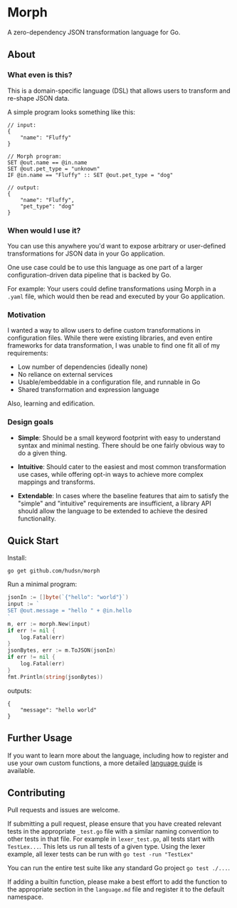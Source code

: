 # Morph
A zero-dependency JSON transformation language for Go.

## About

### What even is this?

This is a domain-specific language (DSL) that allows users to transform and re-shape JSON data.

A simple program looks something like this: 
```
// input:
{
    "name": "Fluffy"
}

// Morph program:
SET @out.name == @in.name
SET @out.pet_type = "unknown"
IF @in.name == "Fluffy" :: SET @out.pet_type = "dog"

// output:
{
    "name": "Fluffy",
    "pet_type": "dog"
}
```

### When would I use it?
You can use this anywhere you'd want to expose arbitrary or user-defined transformations for JSON data in your Go application. 

One use case could be to use this language as one part of a larger configuration-driven data pipeline that is backed by Go. 

For example: Your users could define transformations using Morph in a `.yaml` file, which would then be read and executed by your Go application.

### Motivation

I wanted a way to allow users to define custom transformations in configuration files. While there were existing libraries, and even entire frameworks for data transformation, I was unable to find one fit all of my requirements:
 
 - Low number of dependencies (ideally none)
 - No reliance on external services
 - Usable/embeddable in a configuration file, and runnable in Go
 - Shared transformation and expression language

Also, learning and edification.

### Design goals 

- **Simple**: Should be a small keyword footprint with easy to understand syntax and minimal nesting. There should be one fairly obvious way to do a given thing.

- **Intuitive**: Should cater to the easiest and most common transformation use cases, while offering opt-in ways to achieve more complex mappings and transforms.

- **Extendable**: In cases where the baseline features that aim to satisfy the "simple" and "intuitive" requirements are insufficient, a library API should allow the language to be extended to achieve the desired functionality.

## Quick Start

Install:

```go get github.com/hudsn/morph```


Run a minimal program:

```go
jsonIn := []byte(`{"hello": "world"}`)
input := `
SET @out.message = "hello " + @in.hello
`
m, err := morph.New(input)
if err != nil {
    log.Fatal(err)
}
jsonBytes, err := m.ToJSON(jsonIn)
if err != nil {
    log.Fatal(err)
}
fmt.Println(string(jsonBytes))
```

outputs:
```
{
    "message": "hello world" 
}
```

## Further Usage

If you want to learn more about the language, including how to register and use your own custom functions, a more detailed [language guide](language.md) is available. 


## Contributing

Pull requests and issues are welcome.

If submitting a pull request, please ensure that you have created relevant tests in the appropriate `_test.go` file with a similar naming convention to other tests in that file. For example in `lexer_test.go`, all tests start with `TestLex...`. This lets us run all tests of a given type. Using the lexer example, all lexer tests can be run with `go test -run "TestLex"`

You can run the entire test suite like any standard Go project `go test ./...`.

If adding a builtin function, please make a best effort to add the function to the appropriate section in the `language.md` file and register it to the default namespace.